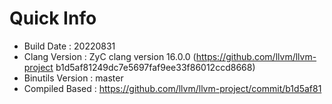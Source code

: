 # Quick Info
* Build Date : 20220831
* Clang Version : ZyC clang version 16.0.0 (https://github.com/llvm/llvm-project b1d5af81249dc7e5697faf9ee33f86012ccd8668)
* Binutils Version : master
* Compiled Based : https://github.com/llvm/llvm-project/commit/b1d5af81


